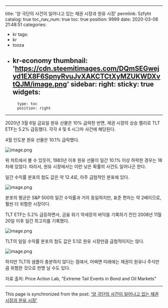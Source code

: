 
---
title: '양 극단의 사건이 일어나고 있는 채권 시장과 원유 시장'
permlink: 5zfyht
catalog: true
toc_nav_num: true
toc: true
position: 9999
date: 2020-03-08 21:48:51
categories:
- kr
tags:
- kr
- tooza
- kr-economy
thumbnail: 'https://cdn.steemitimages.com/DQmSEGwejyd1EX8F6SpnyRvuJvXAKCTCtXyMZUKWDXvtQJM/image.png'
sidebar:
    right:
        sticky: true
widgets:
    -
        type: toc
        position: right
---


2020년 3월 6일 금요일 원유 선물은 10% 급락한 반면, 채권 시장의 상승 랠리로 TLT ETF는 5.2% 급등했다. 각각 4 및 6 시그마 사건에 해당된다.


4월 인도분 원유 선물은 10.1% 급락했다.



![image.png](https://cdn.steemitimages.com/DQmSEGwejyd1EX8F6SpnyRvuJvXAKCTCtXyMZUKWDXvtQJM/image.png)



위 차트에서 볼 수 있듯이, 1983년 이후 원유 선물이 일간 10.1% 이상 하락한 경우는 18차례 있었다. 따라서, 원유 시장에서는 이런 낮은 확률의 사건도 일어나곤 한다.


일간 수익률 분포의 첨도 값은 약 12.4로, 아주 급첨적인 분포에 있다.



![image.png](https://cdn.steemitimages.com/DQmP9Qgsz69n35zgGLtTFD7adwnmh1L9RYYi4zBbgUdYyHk/image.png)



분포의 평균은 S&P 500의 일간 수익률과 거의 동일하지만, 표준 편차는 약 2배이므로, 훨씬 더 위험한 시장이다.


TLT ETF는 5.2% 급등하면서, 금융 위기 약세장의 바닥을 기록하기 전인 2008년 11월 20일 이후 일간 최고치를 기록했다.



![image.png](https://cdn.steemitimages.com/DQmVCp3pWnKeLWwDnCAx3APgFDohgP3dxxUdUgjRyqdEp6g/image.png)



TLT의 일일 수익률 분포의 첨도 값은 5.1로 원유 시장만큼 급첨적이지는 않다.



![image.png](https://cdn.steemitimages.com/DQmVQKCDuH2ifeMS6Vf8Ev1KoUBS5ufMyDvEavJi6Bo7mYQ/image.png)



하지만 TLT의 샘플이 충분하지 않다는 점에서, 어쩌면 미래에는 채권이 원유나 주식만큼 위험한 것으로 판명 날 수도 있다.


자료 출처: Price Action Lab, "Extreme Tail Events in Bond and Oil Markets"

- - -

This page is synchronized from the post: ['양 극단의 사건이 일어나고 있는 채권 시장과 원유 시장'](https://steemit.com/@pius.pius/5zfyht)
